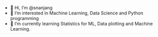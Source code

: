 - 👋 Hi, I’m @snanjang
- 👀 I’m interested in Machine Learning, Data Science and Python programming
- 🌱 I’m currently learning Statistics for ML, Data plotting and Machine Learning.

<!---
snanjang/snanjang is a ✨ special ✨ repository because its `README.md` (this file) appears on your GitHub profile.
You can click the Preview link to take a look at your changes.
--->
